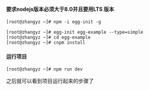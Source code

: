 #### 要求nodejs版本必须大于8.0并且要用LTS 版本

```shell
[root@zhangyz ~]# npm -i egg-init -g
```

```shell
[root@zhangyz ~]# egg-init egg-example --type=simple
[root@zhangyz ~]# cd egg-example
[root@zhangyz ~]# cnpm install
```

#### 运行项目

```shell
[root@zhangyz ~]# npm run dev  
```


之后就可以看到项目运行起来的步骤了
